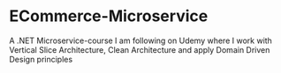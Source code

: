 # ECommerce-Microservice

A .NET Microservice-course I am following on Udemy where I work with Vertical Slice Architecture, Clean Architecture and apply Domain Driven Design principles
